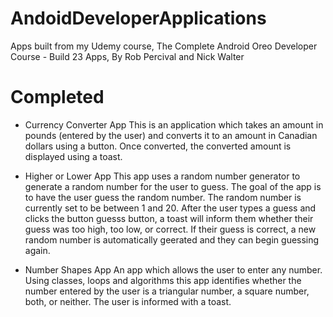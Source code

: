 # AndoidDeveloperApplications
Apps built from my Udemy course, The Complete Android Oreo Developer Course - Build 23 Apps, By Rob Percival and Nick Walter

# Completed
- Currency Converter App
This is an application which takes an amount in pounds (entered by the user) and converts it to an amount in Canadian dollars using a button. Once converted, the converted amount is displayed using a toast.

- Higher or Lower App
This app uses a random number generator to generate a random number for the user to guess. The goal of the app is to have the user guess the random number. The random number is currently set to be between 1 and 20. After the user types a guess and clicks the button guesss button, a toast will inform them whether their guess was too high, too low, or correct. If their guess is correct, a new random number is automatically geerated and they can begin guessing again.

- Number Shapes App
An app which allows the user to enter any number. Using classes, loops and algorithms this app identifies whether the number entered by the user is a triangular number, a square number, both, or neither. The user is informed with a toast.
